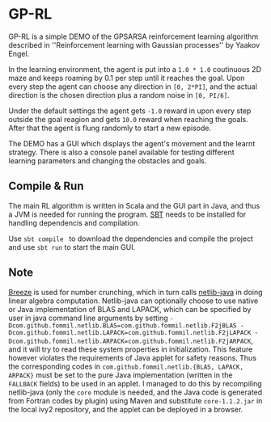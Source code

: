 GP-RL
=====

GP-RL is a simple DEMO of the GPSARSA reinforcement learning algorithm described in ''Reinforcement learning with Gaussian processes'' by Yaakov Engel.

In the learning environment, the agent is put into a `1.0 * 1.0` coutinuous 2D maze and keeps roaming by 0.1 per step until it reaches the goal. Upon every step the agent can choose any direction in `[0, 2*PI]`, and the actual direction  is the chosen direction plus a random noise in `[0, PI/6]`.

Under the default settings the agent gets `-1.0` reward in upon every step outside the goal reagion and gets `10.0` reward when reaching the goals. After that the agent is flung randomly to start a new episode.

The DEMO has a GUI which displays the agent's movement and the learnt strategy. There is also a console panel available for testing different learning parameters and changing the obstacles and goals.

Compile & Run
-------------

The main RL algorithm is written in Scala and the GUI part in Java, and thus a JVM is needed for running the program. [SBT](http://www.scala-sbt.org/) needs to be installed for handling dependencis and compilation.

Use `sbt compile ` to download the dependencies and compile the project and use `sbt run` to start the main GUI.

Note
----

[Breeze](https://github.com/scalanlp/breeze) is used for number crunching, which in turn calls [netlib-java](https://github.com/fommil/netlib-java) in doing linear algebra computation. Netlib-java can optionally choose to use native or Java implementation of BLAS and LAPACK, which can be specified by user in java command line arguments by setting `-Dcom.github.fommil.netlib.BLAS=com.github.fommil.netlib.F2jBLAS -Dcom.github.fommil.netlib.LAPACK=com.github.fommil.netlib.F2jLAPACK -Dcom.github.fommil.netlib.ARPACK=com.github.fommil.netlib.F2jARPACK`, and it will try to read these system properties in initialization. This feature however violates the requirements of Java applet for safety reasons. Thus the corresponding codes in `com.github.fommil.netlib.{BLAS, LAPACK, ARPACK}` must be set to the pure Java implementation (written in the `FALLBACK` fields) to be used in an applet. I managed to do this by recompiling netlib-java (only the `core` module is needed, and the Java code is generated from Fortran codes by plugin) using Maven and substitute `core-1.1.2.jar` in the local ivy2 repository, and the applet can be deployed in a browser.

